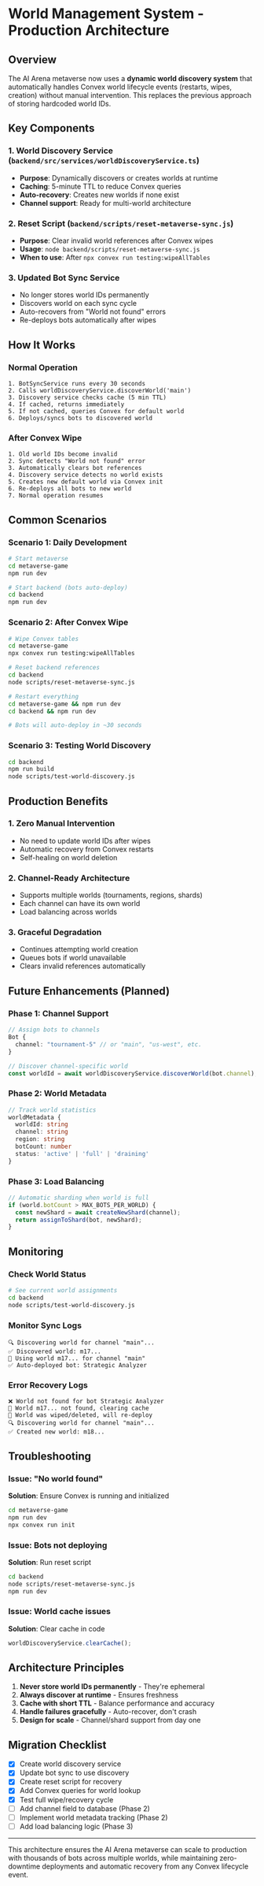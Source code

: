 # World Management System - Production Architecture

## Overview

The AI Arena metaverse now uses a **dynamic world discovery system** that automatically handles Convex world lifecycle events (restarts, wipes, creation) without manual intervention. This replaces the previous approach of storing hardcoded world IDs.

## Key Components

### 1. World Discovery Service (`backend/src/services/worldDiscoveryService.ts`)
- **Purpose**: Dynamically discovers or creates worlds at runtime
- **Caching**: 5-minute TTL to reduce Convex queries
- **Auto-recovery**: Creates new worlds if none exist
- **Channel support**: Ready for multi-world architecture

### 2. Reset Script (`backend/scripts/reset-metaverse-sync.js`)
- **Purpose**: Clear invalid world references after Convex wipes
- **Usage**: `node backend/scripts/reset-metaverse-sync.js`
- **When to use**: After `npx convex run testing:wipeAllTables`

### 3. Updated Bot Sync Service
- No longer stores world IDs permanently
- Discovers world on each sync cycle
- Auto-recovers from "World not found" errors
- Re-deploys bots automatically after wipes

## How It Works

### Normal Operation
```
1. BotSyncService runs every 30 seconds
2. Calls worldDiscoveryService.discoverWorld('main')
3. Discovery service checks cache (5 min TTL)
4. If cached, returns immediately
5. If not cached, queries Convex for default world
6. Deploys/syncs bots to discovered world
```

### After Convex Wipe
```
1. Old world IDs become invalid
2. Sync detects "World not found" error
3. Automatically clears bot references
4. Discovery service detects no world exists
5. Creates new default world via Convex init
6. Re-deploys all bots to new world
7. Normal operation resumes
```

## Common Scenarios

### Scenario 1: Daily Development
```bash
# Start metaverse
cd metaverse-game
npm run dev

# Start backend (bots auto-deploy)
cd backend
npm run dev
```

### Scenario 2: After Convex Wipe
```bash
# Wipe Convex tables
cd metaverse-game
npx convex run testing:wipeAllTables

# Reset backend references
cd backend
node scripts/reset-metaverse-sync.js

# Restart everything
cd metaverse-game && npm run dev
cd backend && npm run dev

# Bots will auto-deploy in ~30 seconds
```

### Scenario 3: Testing World Discovery
```bash
cd backend
npm run build
node scripts/test-world-discovery.js
```

## Production Benefits

### 1. **Zero Manual Intervention**
- No need to update world IDs after wipes
- Automatic recovery from Convex restarts
- Self-healing on world deletion

### 2. **Channel-Ready Architecture**
- Supports multiple worlds (tournaments, regions, shards)
- Each channel can have its own world
- Load balancing across worlds

### 3. **Graceful Degradation**
- Continues attempting world creation
- Queues bots if world unavailable
- Clears invalid references automatically

## Future Enhancements (Planned)

### Phase 1: Channel Support
```typescript
// Assign bots to channels
Bot {
  channel: "tournament-5" // or "main", "us-west", etc.
}

// Discover channel-specific world
const worldId = await worldDiscoveryService.discoverWorld(bot.channel);
```

### Phase 2: World Metadata
```typescript
// Track world statistics
worldMetadata {
  worldId: string
  channel: string
  region: string
  botCount: number
  status: 'active' | 'full' | 'draining'
}
```

### Phase 3: Load Balancing
```typescript
// Automatic sharding when world is full
if (world.botCount > MAX_BOTS_PER_WORLD) {
  const newShard = await createNewShard(channel);
  return assignToShard(bot, newShard);
}
```

## Monitoring

### Check World Status
```bash
# See current world assignments
cd backend
node scripts/test-world-discovery.js
```

### Monitor Sync Logs
```
🔍 Discovering world for channel "main"...
✅ Discovered world: m17...
📍 Using world m17... for channel "main"
✅ Auto-deployed bot: Strategic Analyzer
```

### Error Recovery Logs
```
❌ World not found for bot Strategic Analyzer
🔄 World m17... not found, clearing cache
📝 World was wiped/deleted, will re-deploy
🔍 Discovering world for channel "main"...
✅ Created new world: m18...
```

## Troubleshooting

### Issue: "No world found"
**Solution**: Ensure Convex is running and initialized
```bash
cd metaverse-game
npm run dev
npx convex run init
```

### Issue: Bots not deploying
**Solution**: Run reset script
```bash
cd backend
node scripts/reset-metaverse-sync.js
npm run dev
```

### Issue: World cache issues
**Solution**: Clear cache in code
```javascript
worldDiscoveryService.clearCache();
```

## Architecture Principles

1. **Never store world IDs permanently** - They're ephemeral
2. **Always discover at runtime** - Ensures freshness
3. **Cache with short TTL** - Balance performance and accuracy
4. **Handle failures gracefully** - Auto-recover, don't crash
5. **Design for scale** - Channel/shard support from day one

## Migration Checklist

- [x] Create world discovery service
- [x] Update bot sync to use discovery
- [x] Create reset script for recovery
- [x] Add Convex queries for world lookup
- [x] Test full wipe/recovery cycle
- [ ] Add channel field to database (Phase 2)
- [ ] Implement world metadata tracking (Phase 2)
- [ ] Add load balancing logic (Phase 3)

---

This architecture ensures the AI Arena metaverse can scale to production with thousands of bots across multiple worlds, while maintaining zero-downtime deployments and automatic recovery from any Convex lifecycle event.
